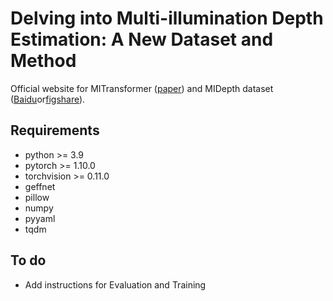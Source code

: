 # Delving into Multi-illumination Depth Estimation: A New Dataset and Method

Official website for MITransformer ([paper](https://ieeexplore.ieee.org/document/10398491)) and MIDepth dataset ([Baidu](https://pan.baidu.com/s/1MeQ0rkbyuIbZ5eZh63pVMA?pwd=ahix)or[figshare](https://figshare.com/s/0a1230117abd41778f1d)).

## Requirements
* python >= 3.9
* pytorch >= 1.10.0
* torchvision >= 0.11.0
* geffnet
* pillow
* numpy
* pyyaml
* tqdm

## To do
* Add instructions for Evaluation and Training
